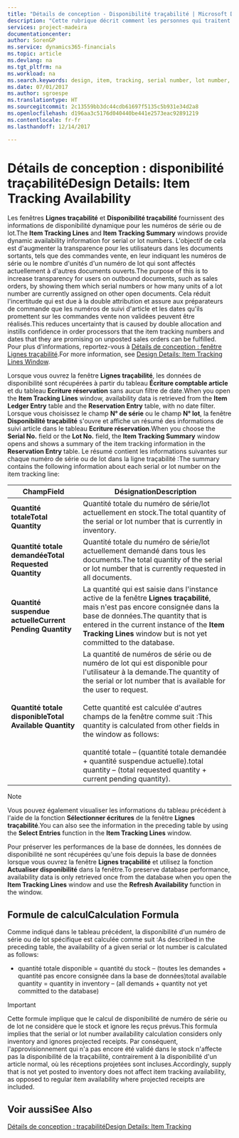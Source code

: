 ```yaml
---
title: "Détails de conception - Disponibilité traçabilité | Microsoft Docs"
description: "Cette rubrique décrit comment les personnes qui traitent les commandes peuvent se baser sur la disponibilité des numéros de série ou de lot."
services: project-madeira
documentationcenter: 
author: SorenGP
ms.service: dynamics365-financials
ms.topic: article
ms.devlang: na
ms.tgt_pltfrm: na
ms.workload: na
ms.search.keywords: design, item, tracking, serial number, lot number, outbound documents
ms.date: 07/01/2017
ms.author: sgroespe
ms.translationtype: HT
ms.sourcegitcommit: 2c13559bb3dc44cdb61697f5135c5b931e34d2a8
ms.openlocfilehash: d196aa3c5176d040440be441e2573eac92891219
ms.contentlocale: fr-fr
ms.lasthandoff: 12/14/2017

---
```

# <a name="design-details-item-tracking-availability"></a><span data-ttu-id="0c7f7-103">Détails de conception : disponibilité traçabilité</span><span class="sxs-lookup"><span data-stu-id="0c7f7-103">Design Details: Item Tracking Availability</span></span>
<span data-ttu-id="0c7f7-104">Les fenêtres **Lignes traçabilité** et **Disponibilité traçabilité** fournissent des informations de disponibilité dynamique pour les numéros de série ou de lot.</span><span class="sxs-lookup"><span data-stu-id="0c7f7-104">The **Item Tracking Lines** and **Item Tracking Summary** windows provide dynamic availability information for serial or lot numbers.</span></span> <span data-ttu-id="0c7f7-105">L'objectif de cela est d'augmenter la transparence pour les utilisateurs dans les documents sortants, tels que des commandes vente, en leur indiquant les numéros de série ou le nombre d'unités d'un numéro de lot qui sont affectés actuellement à d'autres documents ouverts.</span><span class="sxs-lookup"><span data-stu-id="0c7f7-105">The purpose of this is to increase transparency for users on outbound documents, such as sales orders, by showing them which serial numbers or how many units of a lot number are currently assigned on other open documents.</span></span> <span data-ttu-id="0c7f7-106">Cela réduit l'incertitude qui est due à la double attribution et assure aux préparateurs de commande que les numéros de suivi d'article et les dates qu'ils promettent sur les commandes vente non validées peuvent être réalisés.</span><span class="sxs-lookup"><span data-stu-id="0c7f7-106">This reduces uncertainty that is caused by double allocation and instills confidence in order processors that the item tracking numbers and dates that they are promising on unposted sales orders can be fulfilled.</span></span> <span data-ttu-id="0c7f7-107">Pour plus d'informations, reportez\-vous à [Détails de conception : fenêtre Lignes traçabilité](design-details-item-tracking-lines-window.md).</span><span class="sxs-lookup"><span data-stu-id="0c7f7-107">For more information, see [Design Details: Item Tracking Lines Window](design-details-item-tracking-lines-window.md).</span></span>  
  
<span data-ttu-id="0c7f7-108">Lorsque vous ouvrez la fenêtre **Lignes traçabilité**, les données de disponibilité sont récupérées à partir du tableau **Écriture comptable article** et du tableau **Ecriture réservation** sans aucun filtre de date.</span><span class="sxs-lookup"><span data-stu-id="0c7f7-108">When you open the **Item Tracking Lines** window, availability data is retrieved from the **Item Ledger Entry** table and the **Reservation Entry** table, with no date filter.</span></span> <span data-ttu-id="0c7f7-109">Lorsque vous choisissez le champ **N° de série** ou le champ **N° lot**, la fenêtre **Disponibilité traçabilité** s'ouvre et affiche un résumé des informations de suivi article dans le tableau **Ecriture réservation**.</span><span class="sxs-lookup"><span data-stu-id="0c7f7-109">When you choose the **Serial No.** field or the **Lot No.** field, the **Item Tracking Summary** window opens and shows a summary of the item tracking information in the **Reservation Entry** table.</span></span> <span data-ttu-id="0c7f7-110">Le résumé contient les informations suivantes sur chaque numéro de série ou de lot dans la ligne traçabilité :</span><span class="sxs-lookup"><span data-stu-id="0c7f7-110">The summary contains the following information about each serial or lot number on the item tracking line:</span></span>  
  
|<span data-ttu-id="0c7f7-111">Champ</span><span class="sxs-lookup"><span data-stu-id="0c7f7-111">Field</span></span>|<span data-ttu-id="0c7f7-112">Désignation</span><span class="sxs-lookup"><span data-stu-id="0c7f7-112">Description</span></span>|  
|---------------------------------|---------------------------------------|  
|<span data-ttu-id="0c7f7-113">**Quantité totale**</span><span class="sxs-lookup"><span data-stu-id="0c7f7-113">**Total Quantity**</span></span>|<span data-ttu-id="0c7f7-114">Quantité totale du numéro de série/lot actuellement en stock.</span><span class="sxs-lookup"><span data-stu-id="0c7f7-114">The total quantity of the serial or lot number that is currently in inventory.</span></span>|  
|<span data-ttu-id="0c7f7-115">**Quantité totale demandée**</span><span class="sxs-lookup"><span data-stu-id="0c7f7-115">**Total Requested Quantity**</span></span>|<span data-ttu-id="0c7f7-116">Quantité totale du numéro de série/lot actuellement demandé dans tous les documents.</span><span class="sxs-lookup"><span data-stu-id="0c7f7-116">The total quantity of the serial or lot number that is currently requested in all documents.</span></span>|  
|<span data-ttu-id="0c7f7-117">**Quantité suspendue actuelle**</span><span class="sxs-lookup"><span data-stu-id="0c7f7-117">**Current Pending Quantity**</span></span>|<span data-ttu-id="0c7f7-118">La quantité qui est saisie dans l'instance active de la fenêtre **Lignes traçabilité**, mais n'est pas encore consignée dans la base de données.</span><span class="sxs-lookup"><span data-stu-id="0c7f7-118">The quantity that is entered in the current instance of the **Item Tracking Lines** window but is not yet committed to the database.</span></span>|  
|<span data-ttu-id="0c7f7-119">**Quantité totale disponible**</span><span class="sxs-lookup"><span data-stu-id="0c7f7-119">**Total Available Quantity**</span></span>|<span data-ttu-id="0c7f7-120">La quantité de numéros de série ou de numéro de lot qui est disponible pour l'utilisateur à la demande.</span><span class="sxs-lookup"><span data-stu-id="0c7f7-120">The quantity of the serial or lot number that is available for the user to request.</span></span><br /><br /> <span data-ttu-id="0c7f7-121">Cette quantité est calculée d'autres champs de la fenêtre comme suit :</span><span class="sxs-lookup"><span data-stu-id="0c7f7-121">This quantity is calculated from other fields in the window as follows:</span></span><br /><br /> <span data-ttu-id="0c7f7-122">quantité totale – (quantité totale demandée + quantité suspendue actuelle).</span><span class="sxs-lookup"><span data-stu-id="0c7f7-122">total quantity – (total requested quantity + current pending quantity).</span></span>|  
  
> [!NOTE]  
>  <span data-ttu-id="0c7f7-123">Vous pouvez également visualiser les informations du tableau précédent à l'aide de la fonction **Sélectionner écritures** de la fenêtre **Lignes traçabilité**.</span><span class="sxs-lookup"><span data-stu-id="0c7f7-123">You can also see the information in the preceding table by using the **Select Entries** function in the **Item Tracking Lines** window.</span></span>  
  
<span data-ttu-id="0c7f7-124">Pour préserver les performances de la base de données, les données de disponibilité ne sont récupérées qu'une fois depuis la base de données lorsque vous ouvrez la fenêtre **Lignes traçabilité** et utilisez la fonction **Actualiser disponibilité** dans la fenêtre.</span><span class="sxs-lookup"><span data-stu-id="0c7f7-124">To preserve database performance, availability data is only retrieved once from the database when you open the **Item Tracking Lines** window and use the **Refresh Availability** function in the window.</span></span>  
  
## <a name="calculation-formula"></a><span data-ttu-id="0c7f7-125">Formule de calcul</span><span class="sxs-lookup"><span data-stu-id="0c7f7-125">Calculation Formula</span></span>  
<span data-ttu-id="0c7f7-126">Comme indiqué dans le tableau précédent, la disponibilité d'un numéro de série ou de lot spécifique est calculée comme suit :</span><span class="sxs-lookup"><span data-stu-id="0c7f7-126">As described in the preceding table, the availability of a given serial or lot number is calculated as follows:</span></span>  
  
* <span data-ttu-id="0c7f7-127">quantité totale disponible = quantité du stock – (toutes les demandes + quantité pas encore consignée dans la base de données)</span><span class="sxs-lookup"><span data-stu-id="0c7f7-127">total available quantity = quantity in inventory – (all demands + quantity not yet committed to the database)</span></span>  
  
> [!IMPORTANT]  
>  <span data-ttu-id="0c7f7-128">Cette formule implique que le calcul de disponibilité de numéro de série ou de lot ne considère que le stock et ignore les reçus prévus.</span><span class="sxs-lookup"><span data-stu-id="0c7f7-128">This formula implies that the serial or lot number availability calculation considers only inventory and ignores projected receipts.</span></span> <span data-ttu-id="0c7f7-129">Par conséquent, l'approvisionnement qui n'a pas encore été validé dans le stock n'affecte pas la disponibilité de la traçabilité, contrairement à la disponibilité d'un article normal, où les réceptions projetées sont incluses.</span><span class="sxs-lookup"><span data-stu-id="0c7f7-129">Accordingly, supply that is not yet posted to inventory does not affect item tracking availability, as opposed to regular item availability where projected receipts are included.</span></span>  
  
## <a name="see-also"></a><span data-ttu-id="0c7f7-130">Voir aussi</span><span class="sxs-lookup"><span data-stu-id="0c7f7-130">See Also</span></span>  
[<span data-ttu-id="0c7f7-131">Détails de conception : traçabilité</span><span class="sxs-lookup"><span data-stu-id="0c7f7-131">Design Details: Item Tracking</span></span>](design-details-item-tracking.md)
